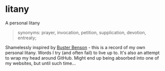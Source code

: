 # litany
A personal litany
> synonyms:	prayer, invocation, petition, supplication, devotion, entreaty;

Shamelessly inspired by [Buster Benson](https://github.com/busterbenson/public/blob/master/Codex.md) - this is a record of my own personal litany. Words I try (and often fail) to live up to. It's also an attempt to wrap my head around GitHub. Might end up being absorbed into one of my websites, but until such time... 
